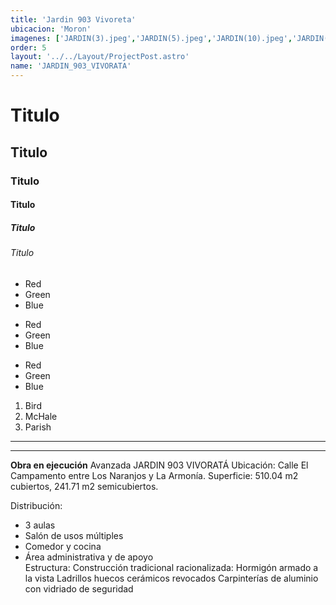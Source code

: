 ```yaml
---
title: 'Jardin 903 Vivoreta'
ubicacion: 'Moron'
imagenes: ['JARDIN(3).jpeg','JARDIN(5).jpeg','JARDIN(10).jpeg','JARDIN(11).jpeg','JARDIN(13).jpeg','JARDIN(14).jpeg','JARDIN(15).jpeg']
order: 5
layout: '../../Layout/ProjectPost.astro'
name: 'JARDIN_903_VIVORATA'
---
```

# Titulo
## Titulo
### Titulo
#### Titulo
##### Titulo
###### Titulo
+   Red
+   Green
+   Blue
*   Red
*   Green
*   Blue
-   Red
-   Green
-   Blue
1.  Bird
2.  McHale
3.  Parish
---
***



**Obra en ejecución**
Avanzada JARDIN 903 VIVORATÁ
Ubicación: Calle El Campamento entre Los Naranjos y La Armonía.
Superficie: 510.04 m2 cubiertos, 241.71 m2 semicubiertos.

Distribución:
- 3 aulas
- Salón de usos múltiples
- Comedor y cocina
- Área administrativa y de apoyo    
Estructura:
Construcción tradicional racionalizada:
Hormigón armado a la vista
Ladrillos huecos cerámicos revocados
Carpinterías de aluminio con vidriado de seguridad